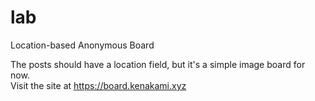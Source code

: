 # lab

Location-based Anonymous Board

The posts should have a location field, but it's a simple image board for now.\
Visit the site at <https://board.kenakami.xyz>
